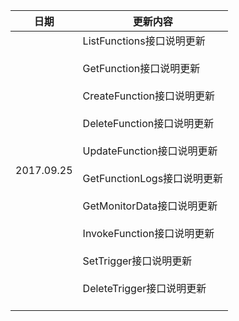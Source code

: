 
| 日期 | 更新内容 |
|---------|---------|
| 2017.09.25 | ListFunctions接口说明更新<br><br>GetFunction接口说明更新<br><br>CreateFunction接口说明更新<br><br>DeleteFunction接口说明更新<br><br>UpdateFunction接口说明更新<br><br>GetFunctionLogs接口说明更新<br><br>GetMonitorData接口说明更新<br><br>InvokeFunction接口说明更新<br><br>SetTrigger接口说明更新<br><br>DeleteTrigger接口说明更新<br><br>|
